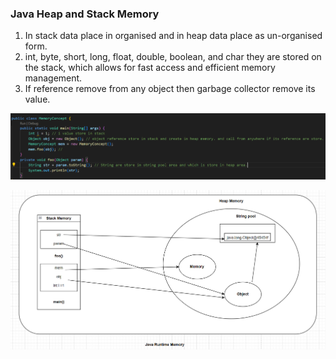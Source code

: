 ### Java Heap and Stack Memory

1. In stack data place in organised and in heap data place as un-organised  form.
2. int, byte, short, long, float, double, boolean, and char they are stored on the stack, which allows for fast access and efficient memory management.
3. If reference remove from any object then garbage collector remove its value.

![alt text](image-3.png)

![alt text](image-2.png)

